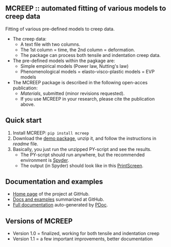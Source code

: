 MCREEP :: automated fitting of various models to creep data
-----------------------------------------------------------

Fitting of various pre-defined models to creep data.

* The creep data:
    - A text file with two columns.
    - The 1st column = time, the 2nd column = deformation.
	- The package can process both tensile and indentation creep data.
* The pre-defined models within the pagkage are:
    - Simple empirical models (Power law, Nutting's law)
    - Phenomenological models = elasto-visco-plastic models = EVP models
* The MCREEP package is described in the following open-acces publication:
	- *Materials*, submitted (minor revisions requested).
	- If you use MCREEP in your research, please cite the publication above.

Quick start
-----------
1. Install MCREEP: `pip install mcreep`
2. Download the [demo package](https://mirekslouf.github.io/mcreep),
   unzip it, and follow the instructions in *readme* file.
3. Basically, you just run the unzipped PY-script and see the results.
	- The PY-script should run anywhere, but the recommended environment is
      [Spyder](https://www.spyder-ide.org).
	- The output (in Spyder) should look like in this 
      [PrintScreen](https://mirekslouf.github.io/mcreep/images/mcreep_prtscr.png).

Documentation and examples
--------------------------
* [Home page](https://mirekslouf.github.io/mcreep/)
  of the project at GitHub.
* [Docs and examples](https://mirekslouf.github.io/mcreep/docs/)
  summarized at GitHub.
* [Full documentation](https://mirekslouf.github.io/mcreep/docs/pdoc.html/index.html)
  auto-generated by [PDoc](https://pdoc.dev).

Versions of MCREEP
------------------
* Version 1.0 = finalized, working for both tensile and indentation creep
* Version 1.1 = a few important improvements, better documentation
